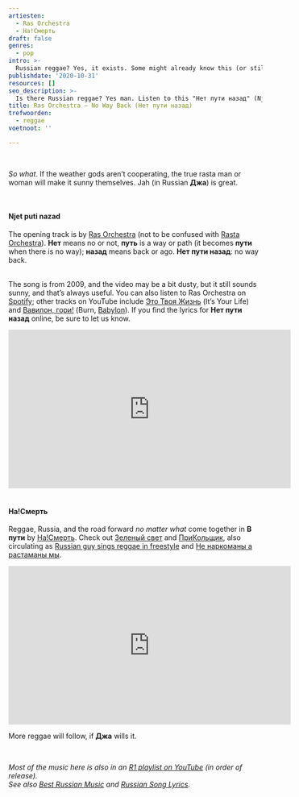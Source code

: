 ```yaml
---
artiesten:
  - Ras Orchestra
  - На!Смерть
draft: false
genres:
  - pop
intro: >-
  Russian reggae? Yes, it exists. Some might already know this (or still) thanks to [Nina Hagen](https://youtu.be/LE2m2uFlO3U) (lyrics: [In the Soviet Union, we celebrate reunion](https://genius.com/Nina-hagen-russian-reggae-lyrics)), but for many, this may come as a surprise. Reggae is often associated with sunshine and summer, and Russia is not Jamaica.
publishdate: '2020-10-31'
resources: []
seo_description: >-
  Is there Russian reggae? Yes man. Listen to this "Нет пути назад" (Njet puti nazad) from Ras Orchestra.
title: Ras Orchestra – No Way Back (Нет пути назад)
trefwoorden:
  - reggae
voetnoot: ''

---
```


<br/>

*So what*. If the weather gods aren’t cooperating, the true rasta man or woman will make it sunny themselves. Jah (in Russian **Джа**) is great.

<br/>

#### Njet puti nazad

The opening track is by [Ras Orchestra](https://vk.com/rasorchestrafamily) (not to be confused with [Rasta Orchestra](https://youtu.be/TKXz2kJXTwE)). **Нет** means no or not, **путь** is a way or path (it becomes **пути** when there is no way); **назад** means back or ago. **Нет пути назад**: no way back.

<br/>The song is from 2009, and the video may be a bit dusty, but it still sounds sunny, and that’s always useful. You can also listen to Ras Orchestra on [Spotify](https://open.spotify.com/artist/2ihMdHTIUegokJ9RrulxSf?si=J3UYCt4YQcqUzV2376_8kQ); other tracks on YouTube include [Это Твоя Жизнь](https://www.youtube.com/watch?v=YGkMaivVuDU) (It’s Your Life) and [Вавилон, гори!](https://www.youtube.com/watch?v=7Wyts_klb4c) (Burn, [Babylon](https://www.urbandictionary.com/define.php?term=babylon)). If you find the lyrics for **Нет пути назад** online, be sure to let us know.

<iframe width="560" height="315" src="https://www.youtube.com/embed/kPeumAlaud8" frameborder="0" allow="accelerometer; autoplay; encrypted-media; gyroscope; picture-in-picture" allowfullscreen></iframe>

 <br/>
<br/> 

#### На!Смерть

Reggae, Russia, and the road forward *no matter what* come together in **В пути** by [На!Смерть](https://vk.com/club16638904). Check out [Зеленый свет](https://youtu.be/rIycA_Xo3oI) and [ПриКольщик](https://youtu.be/mXrM7zHpEVY), also circulating as [Russian guy sings reggae in freestyle](https://youtu.be/NAL4E5iwwYk) and [Не наркоманы а растаманы мы](https://youtu.be/Fpf8vhrzg1o).

<iframe width="560" height="315" src="https://www.youtube.com/embed/H5Etb50e7do" frameborder="0" allow="accelerometer; autoplay; clipboard-write; encrypted-media; gyroscope; picture-in-picture" allowfullscreen></iframe>

<br/>

More reggae will follow, if **Джа** wills it.

<br/>

*Most of the music here is also in an [R1 playlist on YouTube](https://www.youtube.com/playlist?list=PLeE-zqOrSLhxfIpK2vuUJNCKSzyVBi0yM) (in order of release).* <br/>
*See also [Best Russian Music](https://www.youtube.com/playlist?list=PLeE-zqOrSLhxTFYDvlwUu4hYby9DojwoD) and [Russian Song Lyrics](https://www.youtube.com/playlist?list=PLeE-zqOrSLhzkRCATzT8__oNifBChVHGK).*

